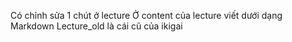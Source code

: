 Có chỉnh sửa 1 chút ở lecture
Ở content của lecture viết dưới dạng Markdown
Lecture_old là cái cũ của ikigai